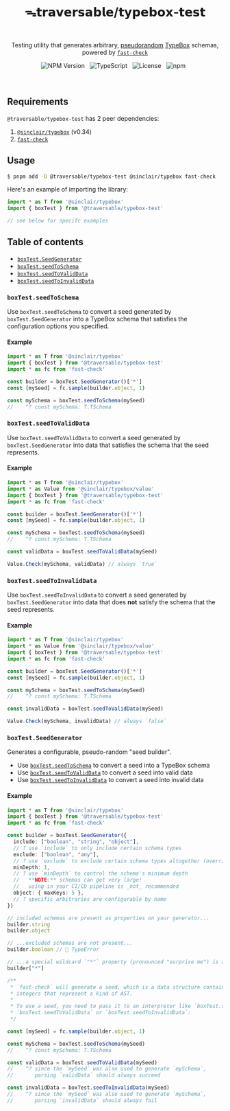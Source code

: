 <br>
<h1 align="center">ᯓ𝘁𝗿𝗮𝘃𝗲𝗿𝘀𝗮𝗯𝗹𝗲/𝘁𝘆𝗽𝗲𝗯𝗼𝘅-𝘁𝗲𝘀𝘁</h1>
<br>

<p align="center">
  Testing utility that generates arbitrary, <a href="https://en.wikipedia.org/wiki/Pseudorandomness" target="_blank">pseudorandom</a> <a href="https://github.com/sinclairzx81/typebox" target="_blank">TypeBox</a> schemas, powered by <a href="https://github.com/dubzzz/fast-check" target="_blank"><code>fast-check</code></a>
</p>

<div align="center">
  <img alt="NPM Version" src="https://img.shields.io/npm/v/%40traversable%2Ftypebox-test?style=flat-square&logo=npm&label=npm&color=blue">
  &nbsp;
  <img alt="TypeScript" src="https://img.shields.io/badge/TypeScript-5.5%2B-blue?style=flat-square&logo=TypeScript&logoColor=4a9cf6">
  &nbsp;
  <img alt="License" src="https://img.shields.io/static/v1?label=License&message=MIT&labelColor=59636e&color=838a93">
  &nbsp;
  <img alt="npm" src="https://img.shields.io/npm/dt/@traversable/typebox-test?style=flat-square">
  &nbsp;
</div>
<br>
<br>

## Requirements

`@traversable/typebox-test` has 2 peer dependencies:

1. [`@sinclair/typebox`](https://github.com/sinclairzx81/typebox) (v0.34)
2. [`fast-check`](https://fast-check.dev/)

## Usage

```bash
$ pnpm add -D @traversable/typebox-test @sinclair/typebox fast-check
```

Here's an example of importing the library:

```typescript
import * as T from '@sinclair/typebox'
import { boxTest } from '@traversable/typebox-test'

// see below for specifc examples
```

## Table of contents

- [`boxTest.SeedGenerator`](https://github.com/traversable/schema/tree/main/packages/typebox-test#boxtestseedgenerator)
- [`boxTest.seedToSchema`](https://github.com/traversable/schema/tree/main/packages/typebox-test#boxtestseedtoschema)
- [`boxTest.seedToValidData`](https://github.com/traversable/schema/tree/main/packages/typebox-test#boxtestseedtovaliddata)
- [`boxTest.seedToInvalidData`](https://github.com/traversable/schema/tree/main/packages/typebox-test#boxtestseedtoinvaliddata)


### `boxTest.seedToSchema`

Use `boxTest.seedToSchema` to convert a seed generated by `boxTest.SeedGenerator` into a
TypeBox schema that satisfies the configuration options you specified.

#### Example

```typescript
import * as T from '@sinclair/typebox'
import { boxTest } from '@traversable/typebox-test'
import * as fc from 'fast-check'

const builder = boxTest.SeedGenerator()['*']
const [mySeed] = fc.sample(builder.object, 1)

const mySchema = boxTest.seedToSchema(mySeed)
//    ^? const mySchema: T.TSchema
```

### `boxTest.seedToValidData`

Use `boxTest.seedToValidData` to convert a seed generated by `boxTest.SeedGenerator` into
data that satisfies the schema that the seed represents.

#### Example

```typescript
import * as T from '@sinclair/typebox'
import * as Value from '@sinclair/typebox/value'
import { boxTest } from '@traversable/typebox-test'
import * as fc from 'fast-check'

const builder = boxTest.SeedGenerator()['*']
const [mySeed] = fc.sample(builder.object, 1)

const mySchema = boxTest.seedToSchema(mySeed)
//    ^? const mySchema: T.TSchema

const validData = boxTest.seedToValidData(mySeed)

Value.Check(mySchema, validData) // always `true`
```

### `boxTest.seedToInvalidData`

Use `boxTest.seedToInvalidData` to convert a seed generated by `boxTest.SeedGenerator` into
data that does **not** satisfy the schema that the seed represents.

#### Example

```typescript
import * as T from '@sinclair/typebox'
import * as Value from '@sinclair/typebox/value'
import { boxTest } from '@traversable/typebox-test'
import * as fc from 'fast-check'

const builder = boxTest.SeedGenerator()['*']
const [mySeed] = fc.sample(builder.object, 1)

const mySchema = boxTest.seedToSchema(mySeed)
//    ^? const mySchema: T.TSchema

const invalidData = boxTest.seedToValidData(mySeed)

Value.Check(mySchema, invalidData) // always `false`
```

### `boxTest.SeedGenerator`

Generates a configurable, pseudo-random "seed builder".

- Use [`boxTest.seedToSchema`](https://github.com/traversable/schema/tree/main/packages/typebox-test#boxtestseedtoschema) to convert a seed into a TypeBox schema
- Use [`boxTest.seedToValidData`](https://github.com/traversable/schema/tree/main/packages/typebox-test#boxtestseedtovaliddata) to convert a seed into valid data
- Use [`boxTest.seedToInvalidData`](https://github.com/traversable/schema/tree/main/packages/typebox-test#boxtestseedtoinvaliddata) to convert a seed into invalid data

#### Example

```typescript
import * as T from '@sinclair/typebox'
import { boxTest } from '@traversable/typebox-test'
import * as fc from 'fast-check'

const builder = boxTest.SeedGenerator({
  include: ["boolean", "string", "object"],
  // 𐙘 use `include` to only include certain schema types
  exclude: ["boolean", "any"],
  // 𐙘 use `exclude` to exclude certain schema types altogether (overrides `include`)
  minDepth: 1,
  // 𐙘 use `minDepth` to control the schema's minimum depth
  //   **NOTE:** schemas can get very large!
  //   using in your CI/CD pipeline is _not_ recommended
  object: { maxKeys: 5 },
  // 𐙘 specific arbitraries are configurable by name
})

// included schemas are present as properties on your generator...
builder.string
builder.object

// ...excluded schemas are not present...
builder.boolean // 🚫 TypeError

// ...a special wildcard `"*"` property (pronounced "surprise me") is always present:
builder["*"]

/**
 * `fast-check` will generate a seed, which is a data structure containing
 * integers that represent a kind of AST.
 *
 * To use a seed, you need to pass it to an interpreter like `boxTest.seedToSchema`,
 * `boxTest.seedToValidData` or `boxTest.seedToInvalidData`:
 */

const [mySeed] = fc.sample(builder.object, 1)

const mySchema = boxTest.seedToSchema(mySeed)
//    ^? const mySchema: T.TSchema

const validData = boxTest.seedToValidData(mySeed)
//    ^? since the `mySeed` was also used to generate `mySchema`,
//       parsing `validData` should always succeed

const invalidData = boxTest.seedToInvalidData(mySeed)
//    ^? since the `mySeed` was also used to generate `mySchema`,
//       parsing `invalidData` should always fail
```
